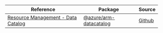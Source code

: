 | Reference | Package | Source |
|---|---|---|
|[Resource Management - Data Catalog](arm-datacatalog-readme)|[@azure/arm-datacatalog](https://www.npmjs.com/package/@azure/arm-datacatalog)|[Github](https://github.com/Azure/azure-sdk-for-js/blob/main/sdk/datacatalog/arm-datacatalog)|
